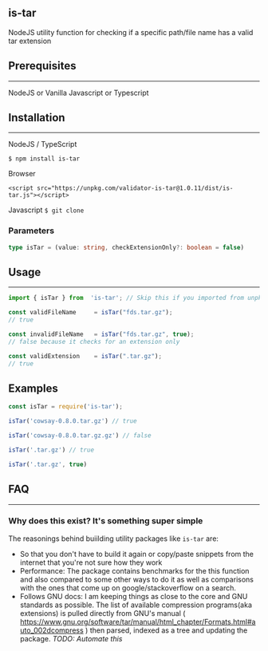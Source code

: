 is-tar
-

NodeJS utility function for checking if a specific path/file name has a valid tar extension

## Prerequisites
---
NodeJS or Vanilla Javascript or Typescript

## Installation
---
NodeJS / TypeScript

`
$ npm install is-tar
`

Browser

`
    <script src="https://unpkg.com/validator-is-tar@1.0.11/dist/is-tar.js"></script>
`

Javascript
`
$ git clone
`

### Parameters

```typescript
type isTar = (value: string, checkExtensionOnly?: boolean = false)

```

## Usage
---
```javascript
import { isTar } from  'is-tar'; // Skip this if you imported from unpkg

const validFileName     = isTar("fds.tar.gz");
// true

const invalidFileName   = isTar("fds.tar.gz", true);
// false because it checks for an extension only

const validExtension    = isTar(".tar.gz");
// true

```


## Examples

```javascript
const isTar = require('is-tar');

isTar('cowsay-0.8.0.tar.gz') // true

isTar('cowsay-0.8.0.tar.gz.gz') // false

isTar('.tar.gz') // true

isTar('.tar.gz', true)
```

## FAQ
---
### **Why does this exist? It's something super simple**

The reasonings behind buiilding utility packages like `is-tar` are:
- So that you don't have to build it again or copy/paste snippets from the internet that you're not sure how they work
- Performance: The package contains benchmarks for the this function and also compared to some other ways to do it as well as comparisons with the ones that come up on google/stackoverflow on a search.
- Follows GNU docs: I am keeping things as close to the core and GNU standards as possible. The list of available compression programs(aka extensions) is pulled directly from GNU's manual ( https://www.gnu.org/software/tar/manual/html_chapter/Formats.html#auto_002dcompress ) then parsed, indexed as a tree and updating the package. *TODO: Automate this*

